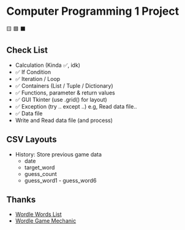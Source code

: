# Computer Programming 1 Project

🟨 🟩 ⬛

## Check List

- Calculation (Kinda ✅, idk)
- ✅ If Condition
- ✅ Iteration / Loop
- ✅ Containers (List / Tuple / Dictionary)
- ✅ Functions, parameter & return values
- ✅  GUI Tkinter (use .grid() for layout)
- ✅ Exception (try .. except ..) e.g, Read data file..
- ✅ Data file
- Write and Read data file (and process)

## CSV Layouts

- History: Store previous game data
  - date
  - target_word
  - guess_count
  - guess_word1 - guess_word6

## Thanks

- [Wordle Words List](https://github.com/tabatkins/wordle-list)
- [Wordle Game Mechanic](https://github.com/AravindhStanley/wordle-clone-python/blob/main/src/modules/wordle.py)
